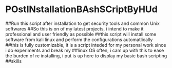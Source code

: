 # POstINstallationBAshSCriptByHUd
##Run this script after installation to get security tools and common Unix softwares
##So this is on of my latest projects, i intend to make it professional and user friendly as possible
##this script will install some software from kali linux and perform the configurations automatlically
##this is fully customizable, it is a script inteded for my personal work since i do experiments and break my
##linux OS often, i cam up with this to ease the burden of re installing, i put is up here to display my basic bash scripting
##skills
